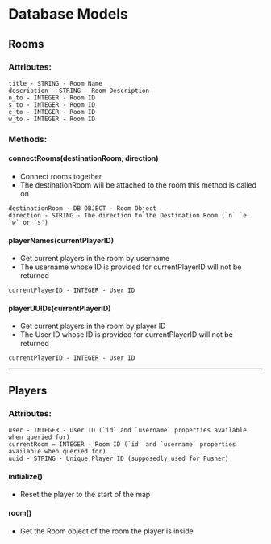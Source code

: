# Database Models

## Rooms
### Attributes:
```
title - STRING - Room Name
description - STRING - Room Description
n_to - INTEGER - Room ID
s_to - INTEGER - Room ID
e_to - INTEGER - Room ID
w_to - INTEGER - Room ID
```
### Methods:
#### connectRooms(destinationRoom, direction)
- Connect rooms together
- The destinationRoom will be attached to the room this method is called on
```
destinationRoom - DB OBJECT - Room Object
direction - STRING - The direction to the Destination Room (`n` `e` `w` or `s')
```
#### playerNames(currentPlayerID)
- Get current players in the room by username
- The username whose ID is provided for currentPlayerID will not be returned
```
currentPlayerID - INTEGER - User ID
```
#### playerUUIDs(currentPlayerID)
- Get current players in the room by player ID
- The User ID whose ID is provided for currentPlayerID will not be returned
```
currentPlayerID - INTEGER - User ID
```
---
## Players
### Attributes:
```
user - INTEGER - User ID (`id` and `username` properties available when queried for)
currentRoom = INTEGER - Room ID (`id` and `username` properties available when queried for)
uuid - STRING - Unique Player ID (supposedly used for Pusher)
```
#### initialize()
- Reset the player to the start of the map
#### room()
- Get the Room object of the room the player is inside